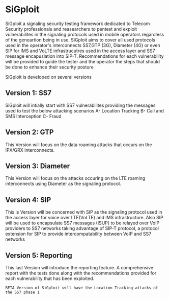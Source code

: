 # SiGploit
SiGploit a signaling security testing framework dedicated to Telecom Security professionals and reasearchers to pentest and exploit vulnerabilites in the signaling protocols used in mobile operators regardless of the geneartion being in use.
SiGploit aims to cover all used protocols used in the operator's interconnects SS7,GTP (3G), Diameter (4G) or even SIP for IMS and VoLTE infrastrucutres used in the access layer and SS7 message encapuslation into SIP-T.
Recommendations for each vulnerability will be provided to guide the tester and the operator the steps that should be done to enhance their security posture

SiGploit is developed on several versions

  Version 1: SS7
  -------------
  SiGploit will intially start with SS7 vulnerabilites providing the messages used to test the below attacking scenarios
    A- Location Tracking
    B- Call and SMS Interception
    C- Fraud
  
  Version 2: GTP
  ------------
  This Version will focus on the data roaming attacks that occurs on the IPX/GRX interconnects.
  
  Version 3: Diameter
  -----------------
  This Version will focus on the attacks occuring on the LTE roaming interconnects using Diameter as the signaling protocol.
  
  Version 4: SIP
  ------------
  This is Version will be concerned with SIP as the signaling protocol used in the access layer for voice over LTE(VoLTE) and IMS infrastructure.
  Also SIP will be used to encapsulate SS7 messages (ISUP) to be relayed over VoIP providers to SS7 networks taking advantage of SIP-T protocol, a protocol extension for SIP to provide intercompatability between VoIP and SS7 networks
  
  Version 5: Reporting
  ------------------
  This last Version will introduce the reporting feature. A comprehensive report with the tests done along with the recommendations provided for each vulnerability that has been exploited.
  
    BETA Version of SiGploit will have the Location Tracking attacks of the SS7 phase 1
